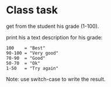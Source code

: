 # Class task

get from the student his grade (1-100). 

print his a text description for his grade: 

```
100    = "Best"
90-100 = "Very good"
70-90  = "Good"
50-70  = "Ok"
1-50   = "Try again"

```

Note: use switch-case to write the result. 
